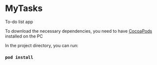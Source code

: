# MyTasks
To-do list app

To download the necessary dependencies, you need to have [CocoaPods](https://cocoapods.org) installed on the PC

In the project directory, you can run:
  
  ### `pod install`
